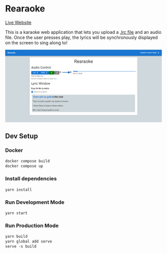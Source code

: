 # Rearaoke

[Live Website](https://rearaoke.herokuapp.com/)

This is a karaoke web application that lets you upload a [.lrc file](https://en.wikipedia.org/wiki/LRC_(file_format)) and an audio file.  Once the user presses play, the lyrics will be synchronously displayed on the screen to sing along to!

![App Screenshot](docs/images/screenshot.png)

## Dev Setup
### Docker
```
docker compose build
docker compose up
```

### Install dependencies
```
yarn install
```
### Run Development Mode
```
yarn start
```
### Run Production Mode
```
yarn build
yarn global add serve
serve -s build
```
